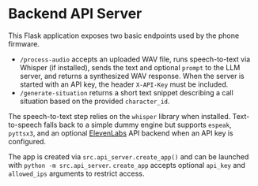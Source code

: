# Backend API Server

This Flask application exposes two basic endpoints used by the phone firmware.

- `/process-audio` accepts an uploaded WAV file, runs speech-to-text via Whisper (if installed), sends the text and optional `prompt` to the LLM server, and returns a synthesized WAV response. When the server is started with an API key, the header `X-API-Key` must be included.
- `/generate-situation` returns a short text snippet describing a call situation based on the provided `character_id`.

The speech-to-text step relies on the `whisper` library when installed. Text-to-speech falls back to a simple dummy engine but supports `espeak`, `pyttsx3`, and an optional [ElevenLabs](https://elevenlabs.io) API backend when an API key is configured.

The app is created via `src.api_server.create_app()` and can be launched with `python -m src.api_server`.
`create_app` accepts optional `api_key` and `allowed_ips` arguments to restrict access.
